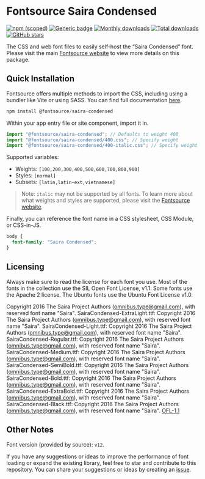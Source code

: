 # Fontsource Saira Condensed

[![npm (scoped)](https://img.shields.io/npm/v/@fontsource/saira-condensed?color=brightgreen)](https://www.npmjs.com/package/@fontsource/saira-condensed) [![Generic badge](https://img.shields.io/badge/fontsource-passing-brightgreen)](https://github.com/fontsource/fontsource) [![Monthly downloads](https://badgen.net/npm/dm/@fontsource/saira-condensed)](https://github.com/fontsource/fontsource) [![Total downloads](https://badgen.net/npm/dt/@fontsource/saira-condensed)](https://github.com/fontsource/fontsource) [![GitHub stars](https://img.shields.io/github/stars/fontsource/fontsource.svg?style=social&label=Star)](https://github.com/fontsource/fontsource/stargazers)

The CSS and web font files to easily self-host the “Saira Condensed” font. Please visit the main [Fontsource website](https://fontsource.org/fonts/saira-condensed) to view more details on this package.

## Quick Installation

Fontsource offers multiple methods to import the CSS, including using a bundler like Vite or using SASS. You can find full documentation [here](https://fontsource.org/docs/getting-started/introduction).

```javascript
npm install @fontsource/saira-condensed
```

Within your app entry file or site component, import it in.

```javascript
import "@fontsource/saira-condensed"; // Defaults to weight 400
import "@fontsource/saira-condensed/400.css"; // Specify weight
import "@fontsource/saira-condensed/400-italic.css"; // Specify weight and style
```

Supported variables:
- Weights: `[100,200,300,400,500,600,700,800,900]`
- Styles: `[normal]`
- Subsets: `[latin,latin-ext,vietnamese]`

> Note: `italic` may not be supported by all fonts. To learn more about what weights and styles are supported, please visit the [Fontsource website](https://fontsource.org/fonts/saira-condensed).

Finally, you can reference the font name in a CSS stylesheet, CSS Module, or CSS-in-JS.

```css
body {
  font-family: "Saira Condensed";
}
```

## Licensing
Always make sure to read the license for each font you use. Most of the fonts in the collection use the SIL Open Font License, v1.1. Some fonts use the Apache 2 license. The Ubuntu fonts use the Ubuntu Font License v1.0.

Copyright 2016 The Saira Project Authors (omnibus.type@gmail.com), with reserved font name "Saira". SairaCondensed-ExtraLight.ttf: Copyright 2016 The Saira Project Authors (omnibus.type@gmail.com), with reserved font name "Saira". SairaCondensed-Light.ttf: Copyright 2016 The Saira Project Authors (omnibus.type@gmail.com), with reserved font name "Saira". SairaCondensed-Regular.ttf: Copyright 2016 The Saira Project Authors (omnibus.type@gmail.com), with reserved font name "Saira". SairaCondensed-Medium.ttf: Copyright 2016 The Saira Project Authors (omnibus.type@gmail.com), with reserved font name "Saira". SairaCondensed-SemiBold.ttf: Copyright 2016 The Saira Project Authors (omnibus.type@gmail.com), with reserved font name "Saira". SairaCondensed-Bold.ttf: Copyright 2016 The Saira Project Authors (omnibus.type@gmail.com), with reserved font name "Saira". SairaCondensed-ExtraBold.ttf: Copyright 2016 The Saira Project Authors (omnibus.type@gmail.com), with reserved font name "Saira". SairaCondensed-Black.ttf: Copyright 2016 The Saira Project Authors (omnibus.type@gmail.com), with reserved font name "Saira".
[OFL-1.1](https://openfontlicense.org)

## Other Notes
Font version (provided by source): `v12`.

If you have any suggestions or ideas to improve the performance of font loading or expand the existing library, feel free to star and contribute to this repository. You can share your suggestions or ideas by creating an [issue](https://github.com/fontsource/fontsource/issues).
